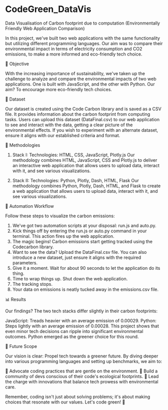 # CodeGreen_DataVis
Data Visualisation of Carbon footprint due to computation (Environmentally Friendly Web Application Comparison)

In this project, we've built two web applications with the same functionality but utilizing different programming languages. Our aim was to compare their environmental
impact in terms of electricity consumption and CO2 emissions, to make a more informed and eco-friendly tech choice.

🎯 Objective

With the increasing importance of sustainability, we've taken up the challenge to analyze and compare the environmental impacts of two web applications.
One is built with JavaScript, and the other with Python. Our aim? To encourage more eco-friendly tech choices.

📁 Dataset

Our dataset is created using the Code Carbon library and is saved as a CSV file. It provides information about the carbon footprint from computing tasks. 
Users can upload this dataset (DataFinal.csv) to our web application to see and interact with the data, getting a clear picture of the environmental effects.
If you wish to experiment with an alternate dataset, ensure it aligns with our established criteria and format.

📌 Methodologies

1. Stack I: 
Technologies: HTML, CSS, JavaScript, Plotly.js
Our methodology combines HTML, JavaScript, CSS and Plotly.js to deliver an interactive web application that allows users to upload data, interact with it,
and see various visualizations.


2. Stack II: 
Technologies: Python, Plotly, Dash, HTML, Flask
Our methodology combines Python, Plotly, Dash, HTML, and Flask to create a web application that allows users to upload data, interact with it,
and see various visualizations.


🤖 Automation Workflow

Follow these steps to visualize the carbon emissions:
1) We've got two automation scripts at your disposal: run.js and auto.py.
2) Kick things off by entering the run.js or auto.py command in your terminal. This action fires up the web application.
3) The magic begins! Carbon emissions start getting tracked using the Codecarbon library.
4) Want to see the data? Upload the DataFinal.csv file. You can also introduce a new dataset, just ensure it aligns with the required parameters.
5) Give it a moment. Wait for about 90 seconds to let the application do its thing.
6) Time to wrap things up. Shut down the web application.
7) The tracking stops.
8) Your data on emissions is neatly tucked away in the emissions.csv file.

📊 Results

Our findings? The two tech stacks differ slightly in their carbon footprints:

JavaScript: Treads heavier with an average emission of 0.00029.
Python: Steps lightly with an average emission of 0.00028.
This project shows that even minor tech decisions can ripple into significant environmental outcomes. Python emerged as the greener choice for this round.

🌱 Future Scope

Our vision is clear: Propel tech towards a greener future. By diving deeper into various programming languages and setting up benchmarks, we aim to:

🌿 Advocate coding practices that are gentle on the environment.
🤝 Build a community of devs conscious of their code's ecological footprints.
🚀 Lead the charge with innovations that balance tech prowess with environmental care.

Remember, coding isn't just about solving problems; it's about making choices that resonate with our values. Let's code green! 🍃




